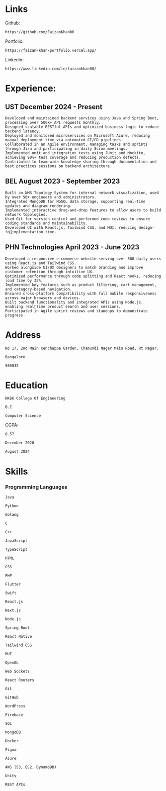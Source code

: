 # Links
Github:
```
https://github.com/FaizanKhan06
```
Portfolio:
```
https://faizan-khan-portfolio.vercel.app/
```
Linkedin:
```
https://www.linkedin.com/in/faizankhan06/
```
# Experience:
## UST December 2024 - Present
```
Developed and maintained backend services using Java and Spring Boot, processing over 500k+ API requests monthly.
Designed scalable RESTful APIs and optimized business logic to reduce backend latency.
Deployed and monitored microservices on Microsoft Azure, reducing manual deployment time via automated CI/CD pipelines.
Collaborated in an Agile environment, managing tasks and sprints through Jira and participating in daily Scrum meetings.
Implemented unit and integration tests using JUnit and Mockito, achieving 90%+ test coverage and reducing production defects.
Contributed to team-wide knowledge sharing through documentation and best practices sessions on backend architecture.
```
## BEL August 2023 - September 2023
```
Built an NMS Topology System for internal network visualization, used by over 50+ engineers and administrators.
Integrated MongoDB for NoSQL data storage, supporting real-time updates and diagram rendering.
Implemented interactive drag-and-drop features to allow users to build network topologies.
Used Git for version control and performed code reviews to ensure coding standards and maintainability.
Developed UI with React.js, Tailwind CSS, and MUI, reducing design-toimplementation time.
```
## PHN Technologies April 2023 - June 2023
```
Developed a responsive e-commerce website serving over 500 daily users using React.js and Tailwind CSS.
Worked alongside UI/UX designers to match branding and improve customer retention through intuitive UX.
Optimized performance through code splitting and React hooks, reducing load time by 35%.
Implemented key features such as product filtering, cart management, and category-based navigation.
Ensured cross-platform compatibility with full mobile responsiveness across major browsers and devices.
Built backend functionality and integrated APIs using Node.js, enabling realtime product search and user sessions.
Participated in Agile sprint reviews and standups to demonstrate progress.
```
# Address
```
No 17, 2nd Main Kenchappa Garden, Chamundi Nagar Main Road, Rt Nagar.
```
```
Bangalore
```
```
560032
```
# Education
```
HKBK College Of Engineering
```
```
B.E
```
```
Computer Science
```
CGPA:
```
8.57
```
```
December 2020
```
```
August 2024
```
# Skills
### Programming Languages
```
Java
```
```
Python
```
```
Golang
```
```
C
```
```
C++
```
```
JavaScript
```
```
TypeScript
```
```
HTML
```
```
CSS
```
```
PHP
```
```
Flutter
```
```
Swift
```
```
React.js
```
```
Next.js
```
```
Node.js
```
```
Spring Boot
```
```
React Native
```
```
Tailwind CSS
```
```
MUI
```
```
OpenGL
```
```
Web Sockets
```
```
React Routers
```
```
Git
```
```
GitHub
```
```
WordPress
```
```
Firebase
```
```
SQL
```
```
MongoDB
```
```
Docker
```
```
Figma
```
```
Azure
```
```
AWS (S3, EC2, DynamoDB)
```
```
Unity
```
```
REST APIs
```
```
